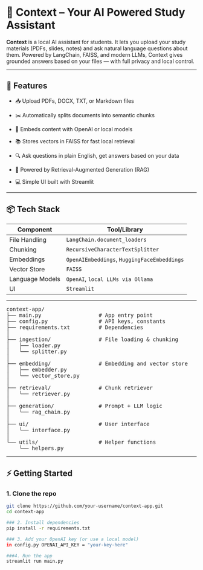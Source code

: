 # 🧠 Context – Your AI Powered Study Assistant

**Context** is a local AI assistant for students. It lets you upload your study materials (PDFs, slides, notes) and ask natural language questions about them. Powered by LangChain, FAISS, and modern LLMs, Context gives grounded answers based on your files — with full privacy and local control.

---

## 🚀 Features

- 📥 Upload PDFs, DOCX, TXT, or Markdown files
  
- ✂️ Automatically splits documents into semantic chunks
  
- 🔢 Embeds content with OpenAI or local models
  
- 📚 Stores vectors in FAISS for fast local retrieval
  
- 🔍 Ask questions in plain English, get answers based on your data
  
- 🧠 Powered by Retrieval-Augmented Generation (RAG)

- 💻 Simple UI built with Streamlit

---

## 📦 Tech Stack

| Component        | Tool/Library                    |
|------------------|----------------------------------|
| File Handling    | `LangChain.document_loaders`     |
| Chunking         | `RecursiveCharacterTextSplitter` |
| Embeddings       | `OpenAIEmbeddings`, `HuggingFaceEmbeddings` |
| Vector Store     | `FAISS`                          |
| Language Models  | `OpenAI`, `local LLMs via Ollama` |
| UI               | `Streamlit`                      |

---

<pre>
context-app/
├── main.py                  # App entry point
├── config.py                # API keys, constants
├── requirements.txt         # Dependencies
│
├── ingestion/               # File loading & chunking
│   ├── loader.py
│   └── splitter.py
│
├── embedding/               # Embedding and vector store
│   ├── embedder.py
│   └── vector_store.py
│
├── retrieval/               # Chunk retriever
│   └── retriever.py
│
├── generation/              # Prompt + LLM logic
│   └── rag_chain.py
│
├── ui/                      # User interface
│   └── interface.py
│
└── utils/                   # Helper functions
    └── helpers.py
</pre>


---

## ⚡ Getting Started

### 1. Clone the repo
```bash
git clone https://github.com/your-username/context-app.git
cd context-app

### 2. Install dependencies
pip install -r requirements.txt

### 3. Add your OpenAI key (or use a local model)
in config.py OPENAI_API_KEY = "your-key-here"

###4. Run the app
streamlit run main.py
